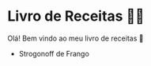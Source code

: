 # Livro de Receitas :woman_cook:

Olá! Bem vindo ao meu livro de receitas :wave: 

- Strogonoff de Frango